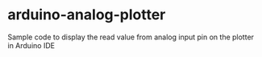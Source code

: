 # arduino-analog-plotter
Sample code to display the read value from analog input pin on the plotter in Arduino IDE
